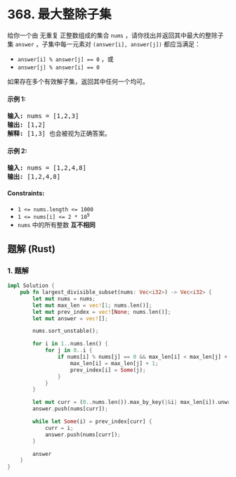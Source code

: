# 368. 最大整除子集
给你一个由 无重复 正整数组成的集合 `nums` ，请你找出并返回其中最大的整除子集 `answer` ，子集中每一元素对 `(answer[i], answer[j])` 都应当满足：

* `answer[i] % answer[j] == 0` ，或
* `answer[j] % answer[i] == 0`

如果存在多个有效解子集，返回其中任何一个均可。

#### 示例 1:
<pre>
<strong>输入:</strong> nums = [1,2,3]
<strong>输出:</strong> [1,2]
<strong>解释:</strong> [1,3] 也会被视为正确答案。
</pre>

#### 示例 2:
<pre>
<strong>输入:</strong> nums = [1,2,4,8]
<strong>输出:</strong> [1,2,4,8]
</pre>

#### Constraints:
* `1 <= nums.length <= 1000`
* <code>1 <= nums[i] <= 2 * 10<sup>9</sup></code>
* `nums` 中的所有整数 **互不相同**

## 题解 (Rust)

### 1. 题解
```Rust
impl Solution {
    pub fn largest_divisible_subset(nums: Vec<i32>) -> Vec<i32> {
        let mut nums = nums;
        let mut max_len = vec![1; nums.len()];
        let mut prev_index = vec![None; nums.len()];
        let mut answer = vec![];

        nums.sort_unstable();

        for i in 1..nums.len() {
            for j in 0..i {
                if nums[i] % nums[j] == 0 && max_len[i] < max_len[j] + 1 {
                    max_len[i] = max_len[j] + 1;
                    prev_index[i] = Some(j);
                }
            }
        }

        let mut curr = (0..nums.len()).max_by_key(|&i| max_len[i]).unwrap();
        answer.push(nums[curr]);

        while let Some(i) = prev_index[curr] {
            curr = i;
            answer.push(nums[curr]);
        }

        answer
    }
}
```
